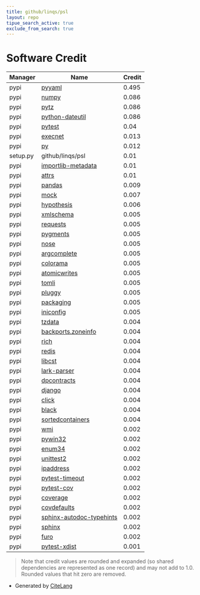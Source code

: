 ```yaml
---
title: github/linqs/psl
layout: repo
tipue_search_active: true
exclude_from_search: true
---
```

# Software Credit

|Manager|Name|Credit|
|-------|----|------|
|pypi|[pyyaml](https://pyyaml.org/)|0.495|
|pypi|[numpy](https://www.numpy.org)|0.086|
|pypi|[pytz](http://pythonhosted.org/pytz)|0.086|
|pypi|[python-dateutil](https://github.com/dateutil/dateutil)|0.086|
|pypi|[pytest](https://docs.pytest.org/en/latest/)|0.04|
|pypi|[execnet](https://pypi.org/project/execnet)|0.013|
|pypi|[py](https://pypi.org/project/py)|0.012|
|setup.py|github/linqs/psl|0.01|
|pypi|[importlib-metadata](https://pypi.org/project/importlib-metadata)|0.01|
|pypi|[attrs](https://pypi.org/project/attrs)|0.01|
|pypi|[pandas](https://pandas.pydata.org)|0.009|
|pypi|[mock](https://pypi.org/project/mock)|0.007|
|pypi|[hypothesis](https://hypothesis.works)|0.006|
|pypi|[xmlschema](https://pypi.org/project/xmlschema)|0.005|
|pypi|[requests](https://pypi.org/project/requests)|0.005|
|pypi|[pygments](https://pypi.org/project/pygments)|0.005|
|pypi|[nose](https://pypi.org/project/nose)|0.005|
|pypi|[argcomplete](https://pypi.org/project/argcomplete)|0.005|
|pypi|[colorama](https://pypi.org/project/colorama)|0.005|
|pypi|[atomicwrites](https://pypi.org/project/atomicwrites)|0.005|
|pypi|[tomli](https://pypi.org/project/tomli)|0.005|
|pypi|[pluggy](https://pypi.org/project/pluggy)|0.005|
|pypi|[packaging](https://pypi.org/project/packaging)|0.005|
|pypi|[iniconfig](https://pypi.org/project/iniconfig)|0.005|
|pypi|[tzdata](https://pypi.org/project/tzdata)|0.004|
|pypi|[backports.zoneinfo](https://pypi.org/project/backports.zoneinfo)|0.004|
|pypi|[rich](https://pypi.org/project/rich)|0.004|
|pypi|[redis](https://pypi.org/project/redis)|0.004|
|pypi|[libcst](https://pypi.org/project/libcst)|0.004|
|pypi|[lark-parser](https://pypi.org/project/lark-parser)|0.004|
|pypi|[dpcontracts](https://pypi.org/project/dpcontracts)|0.004|
|pypi|[django](https://pypi.org/project/django)|0.004|
|pypi|[click](https://pypi.org/project/click)|0.004|
|pypi|[black](https://pypi.org/project/black)|0.004|
|pypi|[sortedcontainers](https://pypi.org/project/sortedcontainers)|0.004|
|pypi|[wmi](https://pypi.org/project/wmi)|0.002|
|pypi|[pywin32](https://pypi.org/project/pywin32)|0.002|
|pypi|[enum34](https://pypi.org/project/enum34)|0.002|
|pypi|[unittest2](https://pypi.org/project/unittest2)|0.002|
|pypi|[ipaddress](https://pypi.org/project/ipaddress)|0.002|
|pypi|[pytest-timeout](https://pypi.org/project/pytest-timeout)|0.002|
|pypi|[pytest-cov](https://pypi.org/project/pytest-cov)|0.002|
|pypi|[coverage](https://pypi.org/project/coverage)|0.002|
|pypi|[covdefaults](https://pypi.org/project/covdefaults)|0.002|
|pypi|[sphinx-autodoc-typehints](https://pypi.org/project/sphinx-autodoc-typehints)|0.002|
|pypi|[sphinx](https://pypi.org/project/sphinx)|0.002|
|pypi|[furo](https://pypi.org/project/furo)|0.002|
|pypi|[pytest-xdist](https://github.com/pytest-dev/pytest-xdist)|0.001|


> Note that credit values are rounded and expanded (so shared dependencies are represented as one record) and may not add to 1.0. Rounded values that hit zero are removed.


- Generated by [CiteLang](https://github.com/vsoch/citelang)
